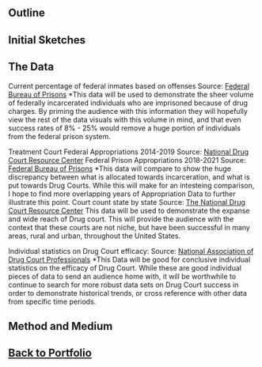 ## Outline

## Initial Sketches

## The Data

Current percentage of federal inmates based on offenses Source: [Federal Bureau of Prisons](https://www.bop.gov/about/statistics/statistics_inmate_offenses.jsp)
*This data will be used to demonstrate the sheer volume of federally incarcerated individuals who are imprisoned because of drug charges. By priming the audience with this information they will hopefully view the rest of the data visuals with this volume in mind, and that even success rates of 8% - 25% would remove a huge portion of individuals from the federal prison system.


Treatment Court Federal Appropriations 2014-2019 Source: [National Drug Court Resource Center](https://www.google.com/url?sa=t&rct=j&q=&esrc=s&source=web&cd=&ved=2ahUKEwiP-bX2nsP7AhVXSTABHTHJDPQQFnoECAwQAQ&url=https%3A%2F%2Fwww.nadcp.org%2Fwp-content%2Fuploads%2F2022%2F03%2FNDCM-Toolkit-2022_final-1.pdf&usg=AOvVaw3hkFflTfTulL3vtmHeRNIz)
Federal Prison Appropriations 2018-2021 Source: [Federal Bureau of Prisons](https://www.google.com/url?sa=t&rct=j&q=&esrc=s&source=web&cd=&ved=2ahUKEwiN8Jy_pMP7AhWURTABHTC9CYIQFnoECBEQAw&url=https%3A%2F%2Fwww.justice.gov%2Fdoj%2Fpage%2Ffile%2F1246666%2Fdownload&usg=AOvVaw0NesSKv-n9eNLhu6WUUQ4i)
*This data will compare to show the huge discrepancy between what is allocated towards incarceration, and what is put towards Drug Courts. While this will make for an intesteing comparison, I hope to find more overlapping years of Appropriation Data to further illustrate this point.
Court count state by state Source: [The National Drug Court Resource Center](https://ndcrc.org/maps/interactive-maps/2021-treatment-court-count/)
This data will be used to demonstrate the expanse and wide reach of Drug court. This will provide the audience with the context that these courts are not niche, but have been successful in many areas, rural and urban, throughout the United States.


Individual statistics on Drug Court efficacy: Source: [National Association of Drug Court Professionals](https://www.google.com/url?sa=t&rct=j&q=&esrc=s&source=web&cd=&ved=2ahUKEwj2o7LGoMP7AhUMQjABHS37CtIQFnoECA8QAQ&url=https%3A%2F%2Fwww.nadcp.org%2Fwp-content%2Fuploads%2F2018%2F11%2FUS-Drug-Court-Fact-Sheet-2018.pdf&usg=AOvVaw1C7hKVm7IBEkFsdYyDwEXG)
*This Data will be good for conclusive individual statistics on the efficacy of Drug Court. While these are good individual pieces of data to send an audience home with, it will be worthwhile to continue to search for more robust data sets on Drug Court success in order to demonstrate historical trends, or cross reference with other data from specific time periods.

## Method and Medium

## [Back to Portfolio](https://duncbind.github.io/portfolio/)
